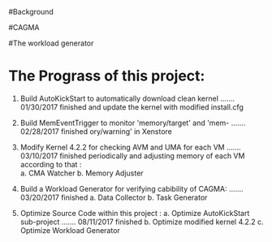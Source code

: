 #Background


#CAGMA


#The workload generator



# The Prograss of this project: 
1. Build AutoKickStart to automatically download clean kernel 		....... 01/30/2017 finished
   and update the kernel with modified install.cfg 			
2. Build MemEventTrigger to monitor 'memory/target' and 'mem-		....... 02/28/2017 finished
   ory/warning' in Xenstore						

3. Modify Kernel 4.2.2 for checking AVM and UMA for each VM 		....... 03/10/2017 finished
   periodically and adjusting memory of each VM according to 
   that :						
	a. CMA Watcher
	b. Memory Adjuster		
 
3. Build a Workload Generator for verifying cabibility of CAGMA:	....... 03/20/2017 finished
	a. Data Collector
	b. Task Generator

4. Optimize Source Code within this project :
	a. Optimize AutoKickStart sub-project 				....... 08/11/2017 finished
	b. Optimize modified kernel 4.2.2
	c. Optimize Workload Generator
